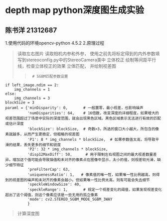 # depth map python深度图生成实验
## 陈书洋 21312687
1.使用代码的环境opencv-python 4.5.2
2.原理过程
> 读取左右图片
> 读取相机内参和外参， 使用之前先将标定得到的内外参数填写到stereoconfig.py中的StereoCamera类中
> 立体校正
> 绘制等间距平行线，检查立体校正的效果
> 立体匹配， 并绘制视差图
>>      # SGBM匹配参数设置
    if left_image.ndim == 2:
        img_channels = 1
    else:
        img_channels = 3
    blockSize = 3
    paraml = {'minDisparity': 0,       # 一般置零，最小视差，也影响噪声
              'numDisparities': 64,    # 16倍数，改变深度的详细程度，如果增大的视差范围超过了场景中实际的深度范围，就会出现黑色区域。黑色区域表示无法进行有效的匹配或估计深度
              'blockSize': blockSize,  # 奇数>3，所选的窗口大小越大，所包含的像素就越多，从而产生更稳定，但粗略的视差图
              'P1': 8 * img_channels * blockSize,  # 如果参数值太高，将导致平滑的结果，丢失更多的细节和锐度
              'P2': 32 * img_channels * blockSize,
              'disp12MaxDiff': 50,      # 用于限制左右视图之间的最大视差数量差异。增加这个值可能会导致插值和未对齐的像素点在图像中显示，太小的值，则视差较光滑，缺少细节特征
              'preFilterCap': 63,
              'uniquenessRatio': 1,   # 像素值的唯一性，如果唯一性比例越高，则得到的视差图的噪声和未对齐的像素会越小。但如果唯一性比例太高，则有可能会失去细节
              'speckleWindowSize': 40,
              'speckleRange': 1,       # 规定一个视差变化的阈值，如果发现视差变化超出了这个阈值，则这个像素应该是一些无用的孤立像素
              'mode': cv2.STEREO_SGBM_MODE_SGBM_3WAY
              } 
> 计算深度图
